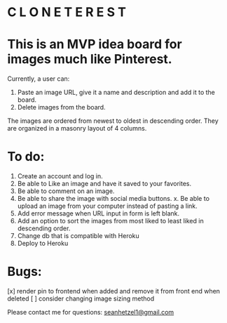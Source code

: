 # C L O N E T E R E S T
# This is an MVP idea board for images much like Pinterest. 
Currently, a user can:
1. Paste an image URL, give it a name and description and add it to the board. 
2. Delete images from the board.

The images are ordered from newest to oldest in descending order. They are organized in a masonry layout of 4 columns. 

# To do:
1. Create an account and log in.
2. Be able to Like an image and have it saved to your favorites. 
3. Be able to comment on an image.
4. Be able to share the image with social media buttons.
x. Be able to upload an image from your computer instead of pasting a link.
6. Add error message when URL input in form is left blank.
7. Add an option to sort the images from most liked to least liked in descending order.
8. Change db that is compatible with Heroku
9. Deploy to Heroku

# Bugs:
[x] render pin to frontend when added and remove it from front end when deleted
[ ] consider changing image sizing method

Please contact me for questions: seanhetzel1@gmail.com
